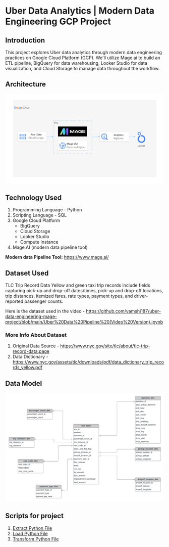 # Uber Data Analytics | Modern Data Engineering GCP Project

## Introduction
This project explores Uber data analytics through modern data engineering practices on Google Cloud Platform (GCP). We'll utilize Mage.ai to build an ETL pipeline, BigQuery for data warehousing, Looker Studio for data visualization, and Cloud Storage to manage data throughout the workflow.

## Architecture
![Project Architecture](architecture.jpg)

## Technology Used
1. Programming Language - Python
2. Scripting Language - SQL
3. Google Cloud Platform
   -  BigQuery
   -  Cloud Storage
   -  Looker Studio
   -  Compute Instance
4. Mage.AI (modern data pipeline tool)

**Modern data Pipeline Tool:** https://www.mage.ai/


## Dataset Used
TLC Trip Record Data
Yellow and green taxi trip records include fields capturing pick-up and drop-off dates/times, pick-up and drop-off locations, trip distances, itemized fares, rate types, payment types, and driver-reported passenger counts. 


Here is the dataset used in the video - https://github.com/vamshi187/uber-data-engineering-mage-project/blob/main/Uber%20Data%20Pipeline%20(Video%20Version).ipynb


### More Info About Dataset
1. Original Data Source - https://www.nyc.gov/site/tlc/about/tlc-trip-record-data.page
2. Data Dictionary - https://www.nyc.gov/assets/tlc/downloads/pdf/data_dictionary_trip_records_yellow.pdf

## Data Model
![Data model image](data_model.jpeg)

## Scripts for project
1. [Extract Python File](extract.py)
2. [Load Python File](load.py)
3. [Transform Python File](transform.py)


   




